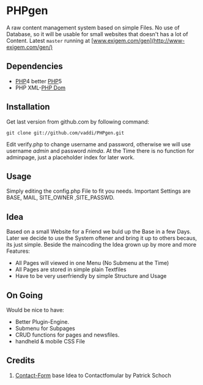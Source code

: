 # PHPgen #

A raw content management system based on simple Files. No use of Database, so it will be usable for small websites that doesn't has a lot of Content. Latest `master` running at [www.exigem.com/gen](http://www-exigem.com/gen/)


## Dependencies ##

*  [PHP][]4 better [PHP][]5
*  PHP XML-[PHP Dom][]


## Installation ##

Get last version from github.com by following command:

    git clone git://github.com/vaddi/PHPgen.git

Edit verify.php to change username and password, otherwise we will use username *admin* and password *nimda*. At the Time there is no function for adminpage, just a placeholder index for later work.


## Usage ##

Simply editing the config.php File to fit you needs. Important Settings are BASE, MAIL, SITE_OWNER ,SITE_PASSWD. 


## Idea ##

Based on a small Website for a Friend we buld up the Base in a few Days. Later we decide to use the System oftener and bring it up to others becaus, its just simple. Beside the maincoding the Idea grown up by more and more Features:

*  All Pages will viewed in one Menu (No Submenu at the Time) 
*  All Pages are stored in simple plain Textfiles
*  Have to be very userfriendly by simple Structure and Usage


## On Going ##

Would be nice to have:

*  Better Plugin-Engine.
*  Submenu for Subpages 
*  CRUD functions for pages and newsfiles.
*  handheld & mobile CSS File


## Credits ##

1.  [Contact-Form][] base Idea to Contactfomular by Patrick Schoch


[Contact-Form]: http://www.pa-s.de/
[PHP-Libary]: http://alexandre.alapetite.fr/doc-alex/domxml-php4-php5/
[PHP Dom]: http://de.php.net/manual/en/book.dom.php
[PHP]: http://php.net/


